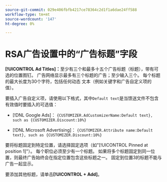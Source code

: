 ```yaml
---
source-git-commit: 029e406fbfb4217ce78364c2d1f1a6dae24ff588
workflow-type: tm+mt
source-wordcount: '147'
ht-degree: 0%

---
```

# RSA广告设置中的“广告标题”字段

**[!UICONTROL Ad Titles]：**&#x200B;至少有三个和最多十五个广告标题（标题），带有可选的位置图钉。 广告网络显示最多有三个标题的广告；至少输入三个。 每个标题的最大长度为30个字符，包括任何动态
文本（例如关键字和广告自定义项的值）。

要插入广告自定义项，请使用以下格式，其中`Default text`是当馈送文件不包含有效值时要插入的可选值：

* [!DNL Google Ads]： `{CUSTOMIZER.AdCustomizerName:Default text}, such as {CUSTOMIZER.Discount:10%}`

* [!DNL Microsoft Advertising]： `{CUSTOMIZER.Attribute name:Default text}, such as {CUSTOMIZER.Discount:10%}`

要将标题固定到特定位置，请选择固定选项（如&quot;[!UICONTROL Pinned at position 1]&quot;）。 每个职位必须至少有一个标题。 如果将多个标题固定到同一位置，则最终广告始终会在指定位置包含这些标题之一。 固定到位置3的标题不能与广告一起显示。

要添加其他标题，请单击&#x200B;**[!UICONTROL + Add]**。

